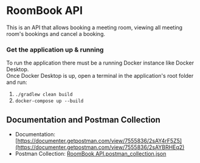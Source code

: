 # RoomBook API
This is an API that allows booking a meeting room, viewing all meeting room's bookings and cancel a booking. 

### Get the application up & running 
To run the application there must be a running Docker instance like Docker Desktop.  
Once Docker Desktop is up, open a terminal in the application's root folder and run: 
1) `./gradlew clean build` 
2) `docker-compose up --build`

## Documentation and Postman Collection
- Documentation: [https://documenter.getpostman.com/view/7555836/2sAY4rF5Z5](https://documenter.getpostman.com/view/7555836/2sAYBRHEq2)
- Postman Collection: [RoomBook API.postman_collection.json](https://github.com/user-attachments/files/17828908/RoomBook.API.postman_collection.json)
